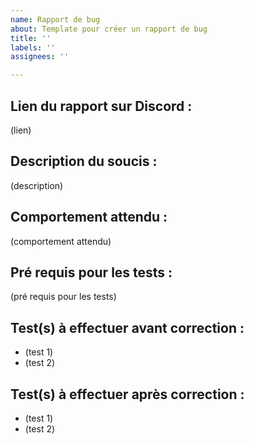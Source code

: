 ```yaml
---
name: Rapport de bug
about: Template pour créer un rapport de bug
title: ''
labels: ''
assignees: ''

---
```


**Lien du rapport sur Discord :**
- 
(lien)

**Description du soucis :**
-
(description)

**Comportement attendu :**
-
(comportement attendu)

**Pré requis pour les tests :**
-
(pré requis pour les tests)

**Test(s) à effectuer avant correction :**
-
- (test 1)
- (test 2)

**Test(s) à effectuer après correction :**
-
- (test 1)
- (test 2)
